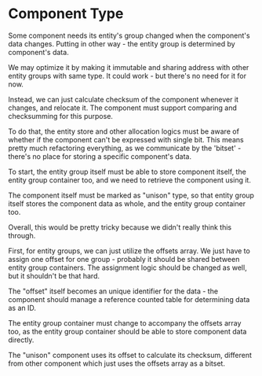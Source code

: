 # Component Type
Some component needs its entity's group changed when the component's data
changes. Putting in other way - the entity group is determined by component's
data.

We may optimize it by making it immutable and sharing address with other
entity groups with same type. It could work - but there's no need for it for
now.

Instead, we can just calculate checksum of the component whenever it changes,
and relocate it. The component must support comparing and checksumming for
this purpose.

To do that, the entity store and other allocation logics must be aware of
whether if the component can't be expressed with single bit. This means pretty
much refactoring everything, as we communicate by the 'bitset' - there's no
place for storing a specific component's data.

To start, the entity group itself must be able to store component itself,
the entity group container too, and we need to retrieve the component using it.

The component itself must be marked as "unison" type, so that entity group
itself stores the component data as whole, and the entity group container too.

Overall, this would be pretty tricky because we didn't really think this
through.

First, for entity groups, we can just utilize the offsets array. We just have to
assign one offset for one group - probably it should be shared between entity
group containers. The assignment logic should be changed as well, but it
shouldn't be that hard.

The "offset" itself becomes an unique identifier for the data - the component
should manage a reference counted table for determining data as an ID.

The entity group container must change to accompany the offsets array too, as
the entity group container should be able to store component data directly.

The "unison" component uses its offset to calculate its checksum, different from
other component which just uses the offsets array as a bitset.

